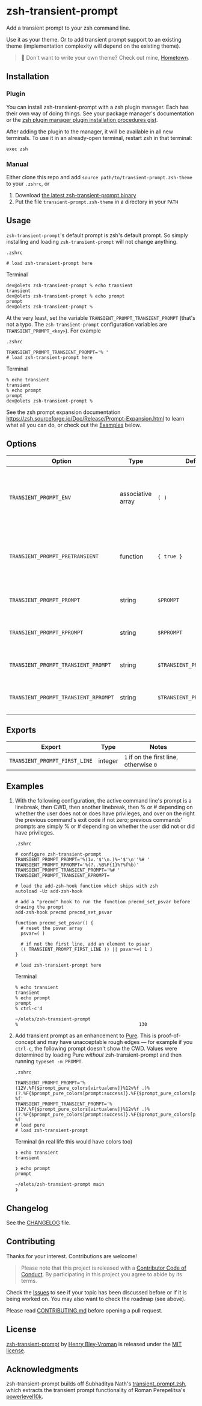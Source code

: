 # zsh-transient-prompt

Add a transient prompt to your zsh command line.

Use it as your theme. Or to add transient prompt support to an existing theme (implementation complexity will depend on the existing theme).

> 💅 Don't want to write your own theme? Check out mine, [Hometown](https://hometown-prompt.olets.dev/).

## Installation

### Plugin

You can install zsh-transient-prompt with a zsh plugin manager. Each has their own way of doing things. See your package manager's documentation or the [zsh plugin manager plugin installation procedures gist](https://gist.codeberg.org/olets/06009589d7887617e061481e22cf5a4a).

After adding the plugin to the manager, it will be available in all new terminals. To use it in an already-open terminal, restart zsh in that terminal:

```shell:no-line-numbers
exec zsh
```

### Manual

Either clone this repo and add `source path/to/transient-prompt.zsh-theme` to your `.zshrc`, or

1. Download [the latest zsh-transient-prompt binary](https://codeberg.org/olets/zsh-transient-prompt/releases/latest)
1. Put the file `transient-prompt.zsh-theme` in a directory in your `PATH`

## Usage

`zsh-transient-prompt`'s default prompt is zsh's default prompt. So simply installing and loading `zsh-transient-prompt` will not change anything.

`.zshrc`

```shell
# load zsh-transient-prompt here
```

Terminal

```shell
dev@olets zsh-transient-prompt % echo transient
transient
dev@olets zsh-transient-prompt % echo prompt
prompt
dev@olets zsh-transient-prompt %
```

At the very least, set the variable `TRANSIENT_PROMPT_TRANSIENT_PROMPT` (that's not a typo. The `zsh-transient-prompt` configuration variables are `TRANSIENT_PROMPT_<key>`). For example

`.zshrc`

```shell
TRANSIENT_PROMPT_TRANSIENT_PROMPT='% '
# load zsh-transient-prompt here
```

Terminal

```shell
% echo transient
transient
% echo prompt
prompt
dev@olets zsh-transient-prompt %
```

See the zsh prompt expansion documentation <https://zsh.sourceforge.io/Doc/Release/Prompt-Expansion.html> to learn what all you can do, or check out the [Examples](#examples) below.

## Options

Option | Type | Default | Notes
---|---|---|---
`TRANSIENT_PROMPT_ENV` | associative array | `( )` | Variables set when redrawing the previous command's prompt and rprompt
`TRANSIENT_PROMPT_PRETRANSIENT` | function | `{ true }` | Run before redrawing the previous command's prompt and rprompt
`TRANSIENT_PROMPT_PROMPT` | string | `$PROMPT` | The current command line's prompt
`TRANSIENT_PROMPT_RPROMPT` | string | `$RPROMPT` | The current command line's rprompt
`TRANSIENT_PROMPT_TRANSIENT_PROMPT` | string | `$TRANSIENT_PROMPT_PROMPT` | Previous command lines' prompt
`TRANSIENT_PROMPT_TRANSIENT_RPROMPT` | string | `$TRANSIENT_PROMPT_RPROMPT` | Previous command lines' rprompt

## Exports

Export | Type | Notes
---|---|---
`TRANSIENT_PROMPT_FIRST_LINE` | integer | `1` if on the first line, otherwise `0`

## Examples

1. With the following configuration, the active command line's prompt is a linebreak, then CWD, then another linebreak, then % or # depending on whether the user does not or does have privileges, and over on the right the previous command's exit code if not zero; previous commands' prompts are simply % or # depending on whether the user did not or did have privileges.

    `.zshrc`

    ```shell
    # configure zsh-transient-prompt
    TRANSIENT_PROMPT_PROMPT='%(1v.'$'\n.)%~'$'\n''%# '
    TRANSIENT_PROMPT_RPROMPT='%(?..%B%F{1}%?%f%b)'
    TRANSIENT_PROMPT_TRANSIENT_PROMPT='%# '
    TRANSIENT_PROMPT_TRANSIENT_RPROMPT=

    # load the add-zsh-hook function which ships with zsh
    autoload -Uz add-zsh-hook

    # add a "precmd" hook to run the function precmd_set_psvar before drawing the prompt
    add-zsh-hook precmd precmd_set_psvar

    function precmd_set_psvar() {
      # reset the psvar array
      psvar=( )

      # if not the first line, add an element to psvar
      (( TRANSIENT_PROMPT_FIRST_LINE )) || psvar+=( 1 )
    }

    # load zsh-transient-prompt here
    ```

    Terminal

    ```shell
    % echo transient
    transient
    % echo prompt
    prompt
    % ctrl-c'd

    ~/olets/zsh-transient-prompt
    %                                             130
    ```

1. Add transient prompt as an enhancement to [Pure](https://codeberg.org/sindresorhus/pure). This is proof-of-concept and may have unacceptable rough edges — for example if you `ctrl-c`, the following prompt doesn't show the CWD. Values were determined by loading Pure _without_ zsh-transient-prompt and then running `typeset -m PROMPT`.

    `.zshrc`

    ```shell
    TRANSIENT_PROMPT_PROMPT='%(12V.%F{$prompt_pure_colors[virtualenv]}%12v%f .)%(?.%F{$prompt_pure_colors[prompt:success]}.%F{$prompt_pure_colors[prompt:error]})${prompt_pure_state[prompt]} %f'
    TRANSIENT_PROMPT_TRANSIENT_PROMPT='%(12V.%F{$prompt_pure_colors[virtualenv]}%12v%f .)%(?.%F{$prompt_pure_colors[prompt:success]}.%F{$prompt_pure_colors[prompt:error]})${prompt_pure_state[prompt]} %f'
    # load pure
    # load zsh-transient-prompt
    ```

    Terminal (in real life this would have colors too)

    ```shell
    ❯ echo transient
    transient

    ❯ echo prompt
    prompt

    ~/olets/zsh-transient-prompt main
    ❯ 
    ```

## Changelog

See the [CHANGELOG](CHANGELOG.md) file.

## Contributing

Thanks for your interest. Contributions are welcome!

> Please note that this project is released with a [Contributor Code of Conduct](CODE_OF_CONDUCT.md). By participating in this project you agree to abide by its terms.

Check the [Issues](https://codeberg.org/olets/zsh-transient-prompt/issues) to see if your topic has been discussed before or if it is being worked on. You may also want to check the roadmap (see above).

Please read [CONTRIBUTING.md](CONTRIBUTING.md) before opening a pull request.

## License

<a href="https://codeberg.org/olets/zsh-transient-prompt">zsh-transient-prompt</a> by <a href="https://codeberg.org/olets">Henry Bley-Vroman</a> is released under the [MIT license](LICENSE).

## Acknowledgments

zsh-transient-prompt builds off Subhaditya Nath's [transient_prompt.zsh](https://gist.codeberg.org/subnut/3af65306fbecd35fe2dda81f59acf2b2), which extracts the transient prompt functionality of Roman Perepelitsa's [powerlevel10k](https://codeberg.org/romkatv/powerlevel10k).
